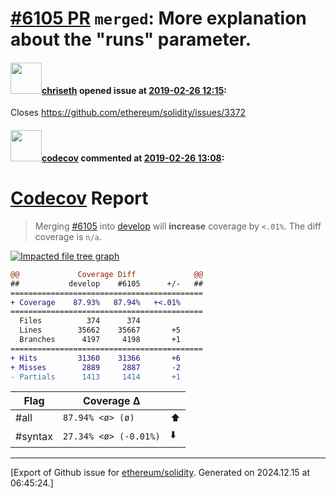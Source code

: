 # [\#6105 PR](https://github.com/ethereum/solidity/pull/6105) `merged`: More explanation about the "runs" parameter.

#### <img src="https://avatars.githubusercontent.com/u/9073706?v=4" width="50">[chriseth](https://github.com/chriseth) opened issue at [2019-02-26 12:15](https://github.com/ethereum/solidity/pull/6105):

Closes https://github.com/ethereum/solidity/issues/3372

#### <img src="https://avatars.githubusercontent.com/in/254?v=4" width="50">[codecov](https://github.com/apps/codecov) commented at [2019-02-26 13:08](https://github.com/ethereum/solidity/pull/6105#issuecomment-467431011):

# [Codecov](https://codecov.io/gh/ethereum/solidity/pull/6105?src=pr&el=h1) Report
> Merging [#6105](https://codecov.io/gh/ethereum/solidity/pull/6105?src=pr&el=desc) into [develop](https://codecov.io/gh/ethereum/solidity/commit/dad0c647adda84f3e2c3509fe60afe4341dcab53?src=pr&el=desc) will **increase** coverage by `<.01%`.
> The diff coverage is `n/a`.

[![Impacted file tree graph](https://codecov.io/gh/ethereum/solidity/pull/6105/graphs/tree.svg?width=650&token=87PGzVEwU0&height=150&src=pr)](https://codecov.io/gh/ethereum/solidity/pull/6105?src=pr&el=tree)

```diff
@@             Coverage Diff             @@
##           develop    #6105      +/-   ##
===========================================
+ Coverage    87.93%   87.94%   +<.01%     
===========================================
  Files          374      374              
  Lines        35662    35667       +5     
  Branches      4197     4198       +1     
===========================================
+ Hits         31360    31366       +6     
+ Misses        2889     2887       -2     
- Partials      1413     1414       +1
```

| Flag | Coverage Δ | |
|---|---|---|
| #all | `87.94% <ø> (ø)` | :arrow_up: |
| #syntax | `27.34% <ø> (-0.01%)` | :arrow_down: |


-------------------------------------------------------------------------------



[Export of Github issue for [ethereum/solidity](https://github.com/ethereum/solidity). Generated on 2024.12.15 at 06:45:24.]
